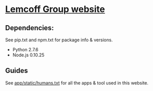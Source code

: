 # [Lemcoff Group website](http://www.bgu.ac.il/~lemcoff)

## Dependencies:

See pip.txt and npm.txt for package info & versions.

 - Python 2.7.6
 - Node.js 0.10.25

## Guides

See [app/static/humans.txt](app/static/humans.txt) for all the apps & tool used in this website.
